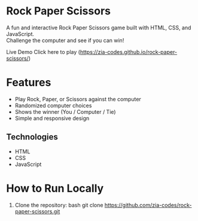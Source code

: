 # Rock Paper Scissors 

A fun and interactive Rock Paper Scissors game built with HTML, CSS, and JavaScript.  
Challenge the computer and see if you can win!

Live Demo
Click here to play (https://zia-codes.github.io/rock-paper-scissors/)


# Features
- Play Rock, Paper, or Scissors against the computer  
- Randomized computer choices  
- Shows the winner (You / Computer / Tie)  
- Simple and responsive design  

## Technologies
- HTML  
- CSS  
- JavaScript  

# How to Run Locally
1. Clone the repository:
   bash
   git clone https://github.com/zia-codes/rock-paper-scissors.git
